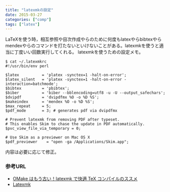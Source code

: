 ```yaml
---
title: "latexmkの設定"
date: 2015-03-27
categories: ["comp"]
tags: ["latex"]
---
```


LaTeXを使う時，相互参照や目次作成やらのために何度もlatexやらbibtexやらmendexやらのコマンドを打たないといけないことがある。latexmkを使うと適当に丁度いい回数実行してくれる。
latexmkを使うための設定メモ。

<!--more-->

```
$ cat ~/.latexmkrc
#!/usr/bin/env perl

$latex			= 'platex -synctex=1 -halt-on-error';
$latex_silent   = 'platex -synctex=1 -halt-on-error -interaction=batchmode';
$bibtex         = 'pbibtex';
$biber			= 'biber --bblencoding=utf8 -u -U --output_safechars';
$dvipdf         = 'dvipdfmx %O -o %D %S';
$makeindex      = 'mendex %O -o %D %S';
$max_repeat     = 5;
$pdf_mode       = 3; # generates pdf via dvipdfmx

# Prevent latexmk from removing PDF after typeset.
# This enables Skim to chase the update in PDF automatically.
$pvc_view_file_via_temporary = 0;

# Use Skim as a previewer on Mac OS X
$pdf_previewer    = "open -ga /Applications/Skim.app";
```

内容は必要に応じて修正。

### 参考URL
- [OMake はもう古い！latexmk で快適 TeX コンパイルのススメ](http://konn-san.com/prog/why-not-latexmk.html)
- [Latexmk](http://oku.edu.mie-u.ac.jp/~okumura/texwiki/?Latexmk)